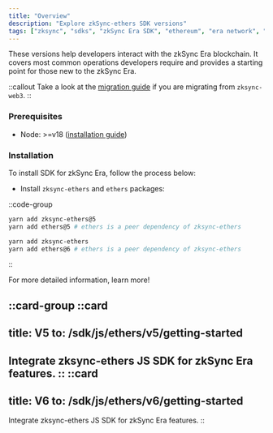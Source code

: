 ```yaml
---
title: "Overview"
description: "Explore zkSync-ethers SDK versions"
tags: ["zksync", "sdks", "zkSync Era SDK", "ethereum", "era network", "javascript versions"]
---
```


These versions help developers interact with the zkSync Era blockchain. It covers most common
operations developers require and provides a starting point for those new to the zkSync Era.

::callout
Take a look at the [migration guide](/sdk/js/ethers/v6/migration) if you are migrating from `zksync-web3`.
::

### Prerequisites

- Node: >=v18 ([installation guide](https://nodejs.org/en/download/package-manager))

### Installation

To install SDK for zkSync Era, follow the process below:

- Install `zksync-ethers` and `ethers` packages:

::code-group

```sh [ethers-v5]
yarn add zksync-ethers@5
yarn add ethers@5 # ethers is a peer dependency of zksync-ethers
```

```sh [ethers-v6]
yarn add zksync-ethers
yarn add ethers@6 # ethers is a peer dependency of zksync-ethers
```

::

For more detailed information, learn more!

::card-group
::card
---
title: V5
to: /sdk/js/ethers/v5/getting-started
---
Integrate zksync-ethers JS SDK for zkSync Era features.
::
::card
---
title: V6
to: /sdk/js/ethers/v6/getting-started
---
Integrate zksync-ethers JS SDK for zkSync Era features.
::
